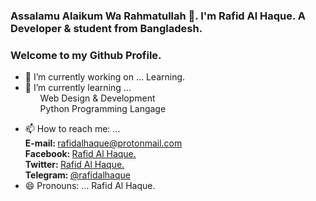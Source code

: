 ### <p style="align:centre;">Assalamu Alaikum Wa Rahmatullah 👋. I'm Rafid Al Haque. A Developer &amp; student from Bangladesh.</p>

### Welcome to my Github Profile.

<!--
**rafidalhaque/rafidalhaque** is a ✨ _special_ ✨ repository because its `README.md` (this file) appears on your GitHub profile.

Here are some ideas to get you started:
-->
- 🔭 I’m currently working on ... Learning.
- 🌱 I’m currently learning ... 
  <ul>Web Design & Development</ul>
  <ul>Python Programming Langage</ul>
<!--
- 👯 I’m looking to collaborate on ...
- 🤔 I’m looking for help with ...
- 💬 Ask me about ...
-->
- 📫 How to reach me: ...<br/> 
<strong>E-mail: </strong><a href="mailto:rafidalhaque@protonmail.com">rafidalhaque@protonmail.com</a><br/>
<strong>Facebook: </strong><a href="https://www.facebook.com/rafidalhaqueofficial" target="_blank">Rafid Al Haque.</a><br/>
<strong>Twitter: </strong><a href="https://www.twitter.com/rafidalhaque" target="_blank">Rafid Al Haque.</a><br/>
<strong>Telegram: </strong><a href="https://t.me/rafidalhaque" target="_blank">@rafidalhaque</a><br/>
- 😄 Pronouns: ... Rafid Al Haque. 
<!--
- ⚡ Fun fact: ...
-->
